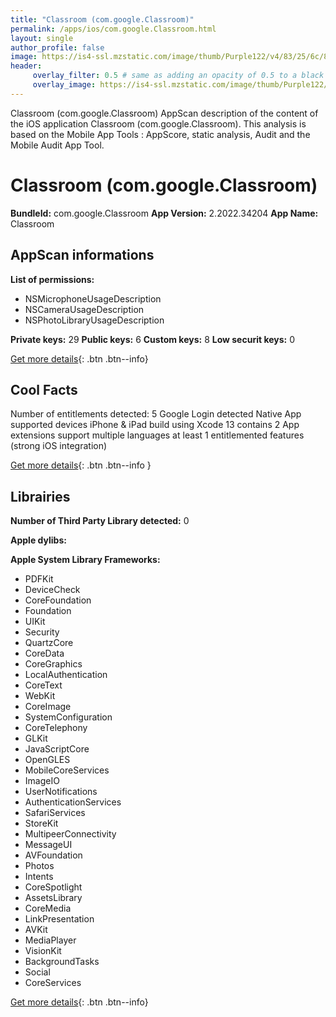 ```yaml
---
title: "Classroom (com.google.Classroom)"
permalink: /apps/ios/com.google.Classroom.html
layout: single
author_profile: false
image: https://is4-ssl.mzstatic.com/image/thumb/Purple122/v4/83/25/6c/83256c10-5031-bf39-22f6-88998078a43e/AppIcon-0-1x_U007emarketing-0-6-0-0-85-220.png/512x512bb.jpg
header: 
     overlay_filter: 0.5 # same as adding an opacity of 0.5 to a black background
     overlay_image: https://is4-ssl.mzstatic.com/image/thumb/Purple122/v4/83/25/6c/83256c10-5031-bf39-22f6-88998078a43e/AppIcon-0-1x_U007emarketing-0-6-0-0-85-220.png/512x512bb.jpg
---
```

Classroom (com.google.Classroom) AppScan description of the content of the iOS application Classroom (com.google.Classroom). This analysis is based on the Mobile App Tools : AppScore, static analysis, Audit and the Mobile Audit App Tool.

# Classroom (com.google.Classroom)

**BundleId:** com.google.Classroom
**App Version:** 2.2022.34204
**App Name:** Classroom


## AppScan informations 

**List of permissions:** 
- NSMicrophoneUsageDescription
- NSCameraUsageDescription
- NSPhotoLibraryUsageDescription
  
  
**Private keys:** 29
**Public keys:** 6
**Custom keys:** 8
**Low securit keys:** 0
  
[Get more details](/pricing.html){: .btn .btn--info}

## Cool Facts

Number of entitlements detected: 5
Google Login detected
Native App
supported devices iPhone & iPad
build using Xcode 13
contains 2 App extensions
support multiple languages
at least 1 entitlemented features (strong iOS integration)
  
[Get more details](/pricing.html){: .btn .btn--info }

## Librairies 
**Number of Third Party Library detected:** 0


**Apple dylibs:**


**Apple System Library Frameworks:**
- PDFKit
- DeviceCheck
- CoreFoundation
- Foundation
- UIKit
- Security
- QuartzCore
- CoreData
- CoreGraphics
- LocalAuthentication
- CoreText
- WebKit
- CoreImage
- SystemConfiguration
- CoreTelephony
- GLKit
- JavaScriptCore
- OpenGLES
- MobileCoreServices
- ImageIO
- UserNotifications
- AuthenticationServices
- SafariServices
- StoreKit
- MultipeerConnectivity
- MessageUI
- AVFoundation
- Photos
- Intents
- CoreSpotlight
- AssetsLibrary
- CoreMedia
- LinkPresentation
- AVKit
- MediaPlayer
- VisionKit
- BackgroundTasks
- Social
- CoreServices


  
[Get more details](/pricing.html){: .btn .btn--info}

